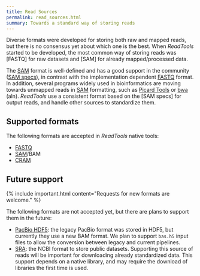 ```yaml
---
title: Read Sources
permalink: read_sources.html
summary: Towards a standard way of storing reads
---
```


Diverse formats were developed for storing both raw and mapped reads, but there is no consensus yet about which one is the best. When _ReadTools_ started to be developed, the most common way of storing reads was [FASTQ] for raw datasets and [SAM] for already mapped/processed data.

The [SAM]({{site.data.formats.sam}}) format is well-defined and has a good support in the community ([SAM specs]({{site.data.formats.specs.sam}})), in contrast with the implementation dependent [FASTQ]({{site.data.formats.fastq}}) format. In addition, several programs widely used in bioinformatics are moving towards unmapped reads in [SAM]({{site.data.formats.sam}}) formatting, such as [Picard Tools]({{site.data.software.picard}}) or [bwa]({{site.data.software.bwa}}) (aln). _ReadTools_ use a consistent format based on the [SAM specs] for output reads, and handle other sources to standardize them.

## Supported formats
The following formats are accepted in _ReadTools_ native tools:

* [FASTQ]({{site.data.formats.fastq}})
* [SAM]({{site.data.formats.sam}})/BAM
* [CRAM]({{site.data.formats.cram}})

## Future support

{% include important.html content="Requests for new formats are welcome." %}

The following formats are not accepted yet, but there are plans to support them in the future:

* [PacBio HDF5]({{site.data.formats.specs.pacbio_hdf5}}): the legacy PacBio format was stored in HDF5, but currently they use a new BAM format. We plan to support `bas.h5` input files to allow the conversion between legacy and current pipelines.
* [SRA]({{site.data.formats.sra}}): the NCBI format to store public datasets. Supporting this source of reads will be important for downloading already standardized data. This support depends on a native library, and may require the download of libraries the first time is used.
